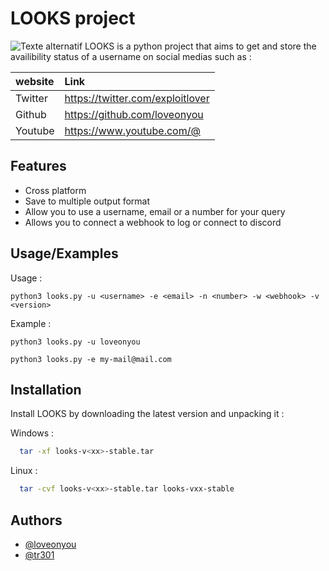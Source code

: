 
# LOOKS project
![Texte alternatif](https://media.discordapp.net/attachments/1142932589330583632/1174092161327824997/banner-2.gif?ex=65665588&is=6553e088&hm=77d90dee4b13d73df2d669c32fa8c9a45d718c411c757bf544c26b14deea0cda&=)
LOOKS is a python project that aims to get and store the availibility status of a username on social medias such as :

| website | Link                              |
| :------ | :---------------------------------|
| Twitter |https://twitter.com/exploitlover   |
|Github   |https://github.com/loveonyou       |
|Youtube  |https://www.youtube.com/@          |


## Features

- Cross platform
- Save to multiple output format
- Allow you to use a username, email or a number for your query
- Allows you to connect a webhook to log or connect to discord 


## Usage/Examples

Usage :
```shell
python3 looks.py -u <username> -e <email> -n <number> -w <webhook> -v <version>
```
Example :
```shell
python3 looks.py -u loveonyou
```

```shell
python3 looks.py -e my-mail@mail.com
```




## Installation

Install LOOKS by downloading the latest version and unpacking it :

Windows : 
```bash
  tar -xf looks-v<xx>-stable.tar
```
Linux :
```bash
  tar -cvf looks-v<xx>-stable.tar looks-vxx-stable
```
    
## Authors

- [@loveonyou](https://github.com/loveonyou)
- [@tr301](https://github.com/tr301) 
